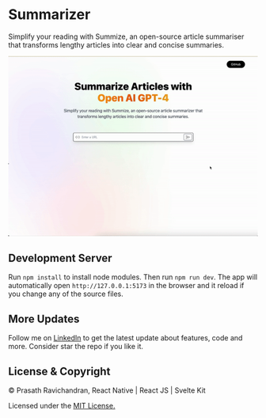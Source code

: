 # Summarizer
Simplify your reading with Summize, an open-source article summariser that transforms lengthy articles into clear and concise summaries. 

<p align="center">
  <img src="https://github.com/PrasathRavichandran/Summarizer/blob/main/src/assets/application-demo.gif"/>
</p>

## Development Server
Run `npm install` to install node modules. Then run `npm run dev`. The app will automatically open `http://127.0.0.1:5173` in the browser and it reload if you change any of the source files.

## More Updates
Follow me on [LinkedIn](https://www.linkedin.com/in/prasathravi) to get the latest update about features, code and more. Consider star the repo if you like it.  

## License & Copyright
© Prasath Ravichandran, React Native | React JS | Svelte Kit

Licensed under the [MIT License.](https://github.com/PrasathRavichandran/Summarizer/blob/main/LICENSE)
